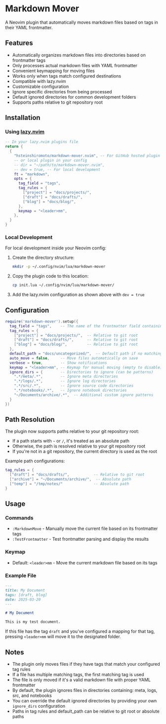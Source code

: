 # Markdown Mover

A Neovim plugin that automatically moves markdown files based on tags in their YAML frontmatter.

## Features

- Automatically organizes markdown files into directories based on frontmatter tags
- Only processes actual markdown files with YAML frontmatter
- Convenient keymapping for moving files
- Works only when tags match configured destinations
- Compatible with lazy.nvim
- Customizable configuration
- Ignore specific directories from being processed
- Default ignored directories for common development folders
- Supports paths relative to git repository root

## Installation

### Using [lazy.nvim](https://github.com/folke/lazy.nvim)

```lua
-- In your lazy.nvim plugins file
return {
  {
    "hsteinshiromoto/markdown-mover.nvim", -- For GitHub hosted plugin
    -- or local plugin in your config
    -- dir = "~/path/to/markdown-mover.nvim",
    -- dev = true, -- For local development
    ft = "markdown",
    opts = {
      tag_field = "tags",
      tag_rules = {
        ["project"] = "docs/projects/",
        ["draft"] = "docs/drafts/",
        ["blog"] = "docs/blog/",
      },
      keymap = "<leader>mm",
    },
  }
}
```

### Local Development

For local development inside your Neovim config:

1. Create the directory structure:
   ```bash
   mkdir -p ~/.config/nvim/lua/markdown-mover
   ```

2. Copy the plugin code to this location:
   ```bash
   cp init.lua ~/.config/nvim/lua/markdown-mover/
   ```

3. Add the lazy.nvim configuration as shown above with `dev = true`

## Configuration

```lua
require('markdown-mover').setup({
  tag_field = "tags",    -- The name of the frontmatter field containing tags
  tag_rules = {
    ["project"] = "docs/projects/",  -- Relative to git root
    ["draft"] = "docs/drafts/",      -- Relative to git root
    ["blog"] = "docs/blog/",         -- Relative to git root
  },
  default_path = "docs/uncategorized/",  -- Default path if no matching tag (nil to disable)
  auto_move = false,     -- Move files automatically on save
  verbose = true,        -- Show notifications
  keymap = "<leader>mm", -- Keymap for manual moving (empty to disable)
  ignore_dirs = {        -- Directories to ignore (can be patterns)
    ".*/meta/.*",        -- Ignore meta directories
    ".*/logs/.*",        -- Ignore log directories
    ".*/src/.*",         -- Ignore source code directories
    ".*/notebooks/.*",   -- Ignore notebook directories
    "~/Documents/archive/.*",  -- Additional custom ignore patterns
  }
})
```

## Path Resolution

The plugin now supports paths relative to your git repository root:

- If a path starts with `~` or `/`, it's treated as an absolute path
- Otherwise, the path is resolved relative to your git repository root
- If you're not in a git repository, the current directory is used as the root

Example path configurations:
```lua
tag_rules = {
  ["draft"] = "docs/drafts/",           -- Relative to git root
  ["archive"] = "~/Documents/archive/",  -- Absolute path
  ["temp"] = "/tmp/notes/"              -- Absolute path
}
```

## Usage

### Commands

- `:MarkdownMove` - Manually move the current file based on its frontmatter tags
- `:TestFrontmatter` - Test frontmatter parsing and display the results

### Keymap

- Default: `<leader>mm` - Move the current markdown file based on its tags

### Example File

```markdown
---
title: My Document
tags: [draft, blog]
date: 2025-03-20
---

# My Document

This is my test document.
```

If this file has the tag `draft` and you've configured a mapping for that tag, pressing `<leader>mm` will move it to the designated folder.

## Notes

- The plugin only moves files if they have tags that match your configured tag rules
- If a file has multiple matching tags, the first matching tag is used
- The file is only moved if it's a valid markdown file with proper YAML frontmatter
- By default, the plugin ignores files in directories containing: meta, logs, src, and notebooks
- You can override the default ignored directories by providing your own `ignore_dirs` configuration
- Paths in tag rules and default_path can be relative to git root or absolute paths

